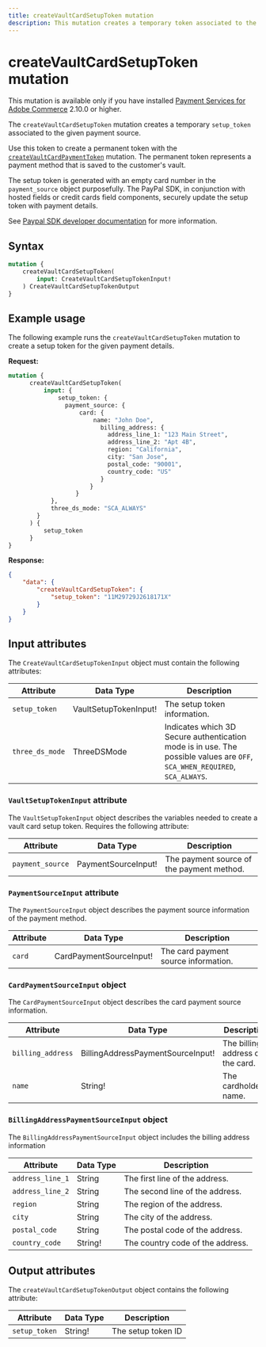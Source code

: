```yaml
---
title: createVaultCardSetupToken mutation
description: This mutation creates a temporary token associated to the given payment source.
---
```


# createVaultCardSetupToken mutation

<InlineAlert variant="info" slots="text" />

This mutation is available only if you have installed [Payment Services for Adobe Commerce](https://commercemarketplace.adobe.com/magento-payment-services.html) 2.10.0 or higher.

The `createVaultCardSetupToken` mutation creates a temporary `setup_token` associated to the given payment source.

Use this token to create a permanent token with the [`createVaultCardPaymentToken`](create-vault-card-payment-token.md) mutation. The permanent token represents a payment method that is saved to the customer's vault.

The setup token is generated with an empty card number in the `payment_source` object purposefully. The PayPal SDK, in conjunction with hosted fields or credit cards field components, securely update the setup token with payment details.

See [Paypal SDK developer documentation](https://developer.paypal.com/docs/multiparty/checkout/save-payment-methods/purchase-later/js-sdk/cards/) for more information.

## Syntax

```graphql
mutation {
    createVaultCardSetupToken(
        input: CreateVaultCardSetupTokenInput!
    ) CreateVaultCardSetupTokenOutput
}
```

## Example usage

The following example runs the `createVaultCardSetupToken` mutation to create a setup token for the given payment details.

**Request:**

```graphql
mutation {
      createVaultCardSetupToken(
          input: {
              setup_token: {
                payment_source: {
                    card: {
                        name: "John Doe",
                          billing_address: {
                            address_line_1: "123 Main Street",
                            address_line_2: "Apt 4B",
                            region: "California",
                            city: "San Jose",
                            postal_code: "90001",
                            country_code: "US"
                          }
                       }
                   }
            },
            three_ds_mode: "SCA_ALWAYS"
        }
      ) {
          setup_token
      }
}
```

**Response:**

```json
{
    "data": {
        "createVaultCardSetupToken": {
            "setup_token": "11M29729J2618171X"
        }
    }
}
```

## Input attributes

The `CreateVaultCardSetupTokenInput` object must contain the following attributes:

Attribute |  Data Type | Description
--- | --- | ---
`setup_token` | VaultSetupTokenInput! | The setup token information.
`three_ds_mode` | ThreeDSMode | Indicates which 3D Secure authentication mode is in use. The possible values are `OFF`, `SCA_WHEN_REQUIRED`, `SCA_ALWAYS`.

### `VaultSetupTokenInput` attribute

The `VaultSetupTokenInput` object describes the variables needed to create a vault card setup token. Requires the following attribute:

Attribute |  Data Type | Description
--- | --- | ---
`payment_source` | PaymentSourceInput! | The payment source of the payment method.

### `PaymentSourceInput` attribute

The `PaymentSourceInput` object describes the payment source information of the payment method.

Attribute |  Data Type | Description
--- | --- | ---
`card` | CardPaymentSourceInput! | The card payment source information.

### `CardPaymentSourceInput` object

The `CardPaymentSourceInput` object describes the card payment source information.

Attribute |  Data Type | Description
--- | --- | ---
`billing_address` | BillingAddressPaymentSourceInput! | The billing address of the card.
`name` | String! | The cardholder's name.

### `BillingAddressPaymentSourceInput` object

The `BillingAddressPaymentSourceInput` object includes the billing address information

Attribute |  Data Type | Description
--- | --- | ---
`address_line_1` | String | The first line of the address.
`address_line_2` | String | The second line of the address.
`region` | String | The region of the address.
`city` | String | The city of the address.
`postal_code` | String | The postal code of the address.
`country_code` | String! | The country code of the address.

## Output attributes

The `createVaultCardSetupTokenOutput` object contains the following attribute:

Attribute |  Data Type | Description
--- | --- | ---
`setup_token` | String! | The setup token ID
